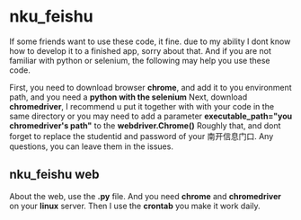 # nku_feishu

If some friends want to use these code, it fine. due to my ability I dont know how to develop it to a finished app, sorry about that. And if you are not familiar with python or selenium, the following may help you use these code. 

First, you need to download browser **chrome**, and add it to you environment path, and you need a **python with the selenium**
Next, download **chromedriver**, I recommend u put it together with with your code in the same directory or you may need to add a parameter **executable_path="you chromedriver's path"** to the **webdriver.Chrome()**
Roughly that, and dont forget to replace the studentid and password of your 南开信息门口.
Any questions, you can leave them in the issues.

## nku_feishu web

About the web, use the **.py** file. And you need **chrome** and **chromedriver** on your **linux** server. Then I use the **crontab** you make it work daily.